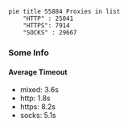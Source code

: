
```mermaid
pie title 55884 Proxies in list
    "HTTP" : 25041
    "HTTPS": 7914
    "SOCKS" : 29667
```

### Some Info
#### Average Timeout

- mixed: 3.6s
- http: 1.8s
- https: 8.2s
- socks: 5.1s